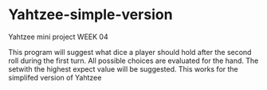 # Yahtzee-simple-version
Yahtzee mini project 
WEEK 04 

This program will suggest what dice a player should hold after the second roll during the first turn. All possible choices are evaluated for the hand. The setwith the highest expect value will be suggested. This works for the simplifed version of Yahtzee
